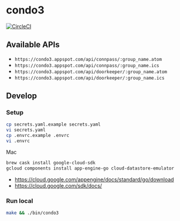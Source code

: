 # condo3
[![CircleCI](https://circleci.com/gh/sue445/condo3/tree/master.svg?style=svg&circle-token=a9a9488053fc489f6cff7edfec8fe1d67d9da069)](https://circleci.com/gh/sue445/condo3/tree/master)

## Available APIs
* `https://condo3.appspot.com/api/connpass/:group_name.atom`
* `https://condo3.appspot.com/api/connpass/:group_name.ics`
* `https://condo3.appspot.com/api/doorkeeper/:group_name.atom`
* `https://condo3.appspot.com/api/doorkeeper/:group_name.ics`

## Develop
### Setup
```bash
cp secrets.yaml.example secrets.yaml
vi secrets.yaml
cp .envrc.example .envrc
vi .envrc
```

Mac

```bash
brew cask install google-cloud-sdk
gcloud components install app-engine-go cloud-datastore-emulator
```

* https://cloud.google.com/appengine/docs/standard/go/download
* https://cloud.google.com/sdk/docs/

### Run local
```bash
make && ./bin/condo3
```
